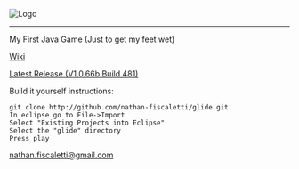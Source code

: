 ![Logo](https://f.cloud.github.com/assets/1699763/1802988/48b67814-6c0f-11e3-81ee-00158ca9da2d.png)
* * *
My First Java Game (Just to get my feet wet)

[Wiki](https://github.com/nathan-fiscaletti/glide/wiki)

[Latest Release (V1.0.66b Build 481)](https://github.com/nathan-fiscaletti/glide/releases/tag/v1.0.66b)

Build it yourself instructions:

    git clone http://github.com/nathan-fiscaletti/glide.git
    In eclipse go to File->Import
    Select "Existing Projects into Eclipse"
    Select the "glide" directory
    Press play

nathan.fiscaletti@gmail.com
